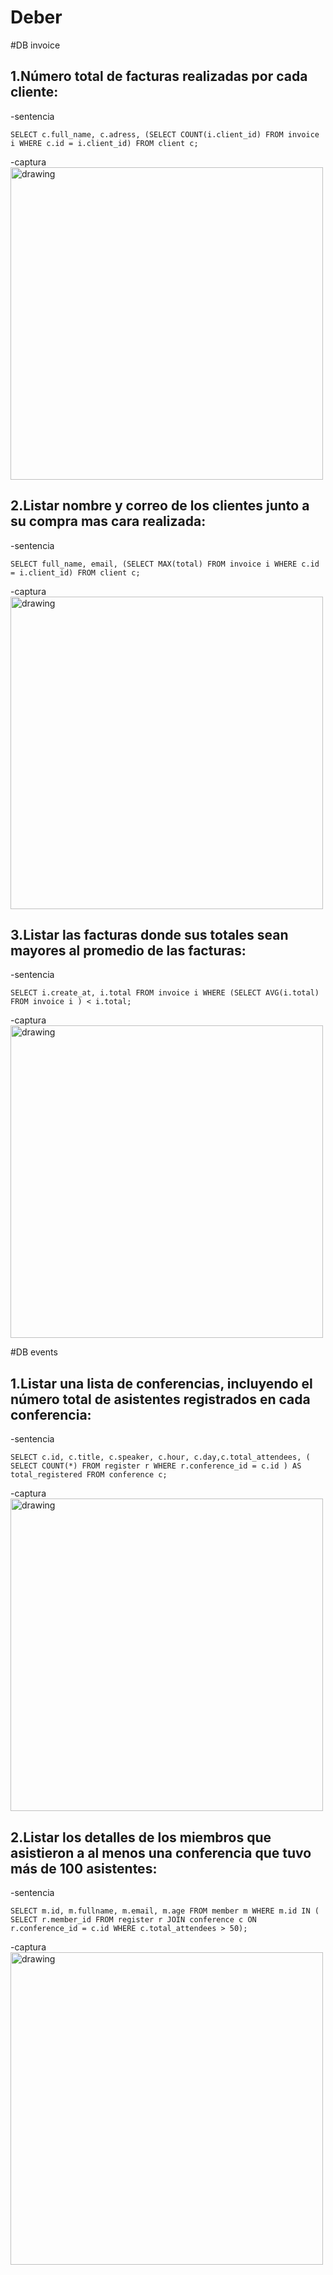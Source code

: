 # Deber 

#DB invoice

## 1.Número total de facturas realizadas por cada cliente:


-sentencia
```
SELECT c.full_name, c.adress, (SELECT COUNT(i.client_id) FROM invoice i WHERE c.id = i.client_id) FROM client c;
```
-captura
<img src="(1.png)" alt="drawing" width="500"/>

## 2.Listar nombre y correo de los clientes junto a su compra mas cara realizada:
-sentencia
```
SELECT full_name, email, (SELECT MAX(total) FROM invoice i WHERE c.id = i.client_id) FROM client c;
```
-captura
<img src="(2.png)" alt="drawing" width="500"/>

## 3.Listar las facturas donde sus totales sean mayores al promedio de las facturas:
-sentencia
```
SELECT i.create_at, i.total FROM invoice i WHERE (SELECT AVG(i.total) FROM invoice i ) < i.total;
```
-captura
<img src="(3.png)" alt="drawing" width="500"/>

#DB events

## 1.Listar una lista de conferencias, incluyendo el número total de asistentes registrados en cada conferencia:
-sentencia
```
SELECT c.id, c.title, c.speaker, c.hour, c.day,c.total_attendees, ( SELECT COUNT(*) FROM register r WHERE r.conference_id = c.id ) AS total_registered FROM conference c;
```
-captura
<img src="(4.png)" alt="drawing" width="500"/>

## 2.Listar los detalles de los miembros que asistieron a al menos una conferencia que tuvo más de 100 asistentes:
-sentencia
```
SELECT m.id, m.fullname, m.email, m.age FROM member m WHERE m.id IN ( SELECT r.member_id FROM register r JOIN conference c ON r.conference_id = c.id WHERE c.total_attendees > 50);
```
-captura
<img src="(5.png)" alt="drawing" width="500"/>